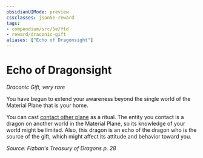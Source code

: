 ```yaml
---
obsidianUIMode: preview
cssclasses: json5e-reward
tags:
- compendium/src/5e/ftd
- reward/draconic-gift
aliases: ["Echo of Dragonsight"]
---
```

# Echo of Dragonsight
*Draconic Gift, very rare*  

You have begun to extend your awareness beyond the single world of the Material Plane that is your home.

You can cast [contact other plane](2-Mechanics/CLI/spells/contact-other-plane.md) as a ritual. The entity you contact is a dragon on another world in the Material Plane, so its knowledge of your world might be limited. Also, this dragon is an echo of the dragon who is the source of the gift, which might affect its attitude and behavior toward you.

*Source: Fizban's Treasury of Dragons p. 28*